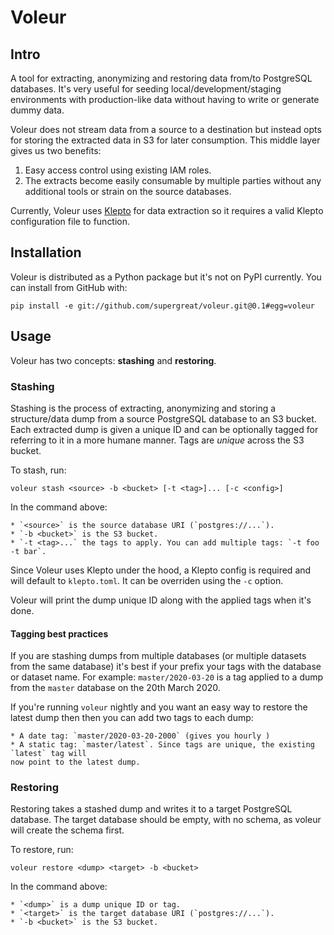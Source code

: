# Voleur

## Intro

A tool for extracting, anonymizing and restoring data from/to PostgreSQL databases. It's
very useful for seeding local/development/staging environments with production-like data
without having to write or generate dummy data.

Voleur does not stream data from a source to a destination but instead opts for storing
the extracted data in S3 for later consumption. This middle layer gives us two benefits:

1. Easy access control using existing IAM roles.
2. The extracts become easily consumable by multiple parties without any additional
    tools or strain on the source databases.

Currently, Voleur uses [Klepto](https://github.com/hellofresh/klepto) for data extraction
so it requires a valid Klepto configuration file to function.

## Installation

Voleur is distributed as a Python package but it's not on PyPI currently. You can install
from GitHub with:

```
pip install -e git://github.com/supergreat/voleur.git@0.1#egg=voleur
```

## Usage

Voleur has two concepts: **stashing** and **restoring**.

### Stashing

Stashing is the process of extracting, anonymizing and storing a structure/data dump from
a source PostgreSQL database to an S3 bucket. Each extracted dump is given a unique ID
and can be optionally tagged for referring to it in a more humane manner. Tags
are *unique* across the S3 bucket.

To stash, run:

```
voleur stash <source> -b <bucket> [-t <tag>]... [-c <config>]
```

In the command above:

    * `<source>` is the source database URI (`postgres://...`).
    * `-b <bucket>` is the S3 bucket.
    * `-t <tag>...` the tags to apply. You can add multiple tags: `-t foo -t bar`.

Since Voleur uses Klepto under the hood, a Klepto config is required and will default to
`klepto.toml`. It can be overriden using the `-c` option.

Voleur will print the dump unique ID along with the applied tags when it's done.

#### Tagging best practices

If you are stashing dumps from multiple databases (or multiple datasets from the same
database) it's best if your prefix your tags with the database or dataset name. For
example: `master/2020-03-20` is a tag applied to a dump from the `master` database on
the 20th March 2020.

If you're running `voleur` nightly and you want an easy way to restore the latest dump
then then you can add two tags to each dump:

    * A date tag: `master/2020-03-20-2000` (gives you hourly )
    * A static tag: `master/latest`. Since tags are unique, the existing `latest` tag will
    now point to the latest dump.

### Restoring

Restoring takes a stashed dump and writes it to a target PostgreSQL database. The target
database should be empty, with no schema, as voleur will create the schema first.

To restore, run:

```
voleur restore <dump> <target> -b <bucket>
```

In the command above:

    * `<dump>` is a dump unique ID or tag.
    * `<target>` is the target database URI (`postgres://...`).
    * `-b <bucket>` is the S3 bucket.

